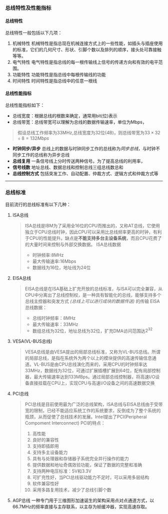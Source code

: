 ### 总线特性及性能指标

#### 总线特性

总线特性一般包括以下几项：

1. 机械特性
   机械特性是指总现在机械连接方式上的一些性能，如插头与插座使用的标准，它们的几何尺寸、形状、引脚个数以及排列的顺序，接头处可靠接触等等。
2. 电气特性
   电气特性是指总线的每一根传输线上信号的传递方向和有效的电平范围。
3. 功能特性
   功能特性是指总线中每根传输线的功能
4. 时间特性
   时间特性是指总线中的任意一根线

#### 总线性能指标

总线性能指标如下：

- 总线宽度：根据总线的根数来确定，通常用bit(位)表示
- 总线带宽：总线带宽可以理解为总线的数据传输速率，单位为Mbps，

> 假设总线工作频率为33MHz,总线宽度为32位(4B)，则总线带宽为$33\times 32 \div 8=132Mbps$

- **时钟同步/异步** 总线上的数据与时钟同步工作的总线称为*同步总线*，与时钟不同步工作的总线称为异步总线
- **总线复用** 一条信号线上分时传送两种信号。为了提高总线的利用率，
- **信号线数**  地址总线、数据总线和控制总线三组总线数总和
- **总线控制方式**   包括突发工作、自动配置、仲裁方式、逻辑方式和仲裁方式等

---

### 总线标准

目前流行的总线标准有以下几种：

1. ISA总线

   > ISA总线是IBM为了采用全16位的CPU而推出的，又称AT总线，它使用独立于CPU总线时钟，因此CPU可以采用比总线频率更高的时钟，有利于CPU的性能提升。缺点是**不能支持多台主设备系统**，而且CPU花费了的大量时间来控制与外部交换数据。
   > ISA总线数据
   >
   > - 时钟频率:8MHz
   > - 最大传输速率:16Mbps
   > - 数据线为16位，地址线为24位
   >
2. EISA总线

   > EISA总线是在ISA基础上扩充开放的总线标准，与ISA可以完全兼容，从CPU中分离出了总线控制权，是一种具有智能化的总线，能够支持多个总线主控器和突发方式 *(总线上可以进行成块的数据传送)* 的传输
   > EISA总线数据：
   >
   > - 总线时钟频率：8MHz
   > - 最大传输速率：33MHz
   > - 数组总线为32位，地址总线为32位，扩充DMA访问范围达$2^{32}$
   >
3. VESA(VL-BUS总线)

   > VESA总线是由VESA提出的局部总线标准，又称为VL-BUS总线。所谓的局部总线，是指在系统外为两个以上的模块提供的高速传输信息通道。VL-BUS是由CPU总线演化而来的，采用CPU的时钟频率达33MHz，数据线为32位，可通过扩展插槽扩展到64位，配有局部控制器，最大传输速率达到133MBps。通过局部总线控制器，将高速I/O设备直接挂载在CPU上，实现CPU与高速I/O设备之间的高速数据交换
   >
4. PCI总线
   > PCI总线是目前使用最为广泛的总线架构，ISA总线与EISA总线由于受带宽的限制，已经不能适应系统工作的系统要求，反倒成为了整个系统的瓶颈，从而促使了总线技术的发展。Intel提出了PCI(Peripheral Compoment Interconnect)
   > PCI的特点：
   >
   > 1. 高性能
   > 2. 良好的兼容性
   > 3. 支持即插即用
   > 4. 支持多主设备能力
   > 5. 具有与处理器和存储器子系统完全并行操作的能力
   > 6. 提供数据和地址奇偶效验功能，保证了数据的完整和准确
   > 7. 支持两种电压标准：5V和3.3V
   > 8. 可扩充性好，当PCI总线驱动能力不足时，可以采用多层结构
   > 9. 软件兼容性好
   > 10. 采用多路复用技术，减少了总线引脚个数
5. AGP总线
一种专门用于三维图形加速诞生的架构采用点对点通道方式，以66.7MHz的频率直接与主存联系，以主存为帧缓冲器，实现高速存取。

